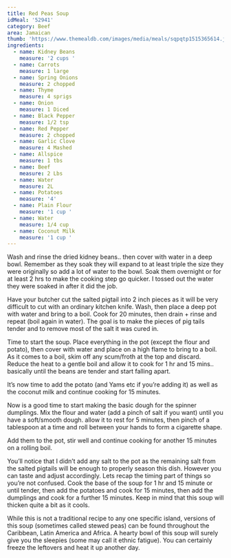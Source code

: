 ```yaml
---
title: Red Peas Soup
idMeal: '52941'
category: Beef
area: Jamaican
thumb: 'https://www.themealdb.com/images/media/meals/sqpqtp1515365614.jpg'
ingredients:
  - name: Kidney Beans
    measure: '2 cups '
  - name: Carrots
    measure: 1 large
  - name: Spring Onions
    measure: 2 chopped
  - name: Thyme
    measure: 4 sprigs
  - name: Onion
    measure: 1 Diced
  - name: Black Pepper
    measure: 1/2 tsp
  - name: Red Pepper
    measure: 2 chopped
  - name: Garlic Clove
    measure: 4 Mashed
  - name: Allspice
    measure: 1 tbs
  - name: Beef
    measure: 2 Lbs
  - name: Water
    measure: 2L
  - name: Potatoes
    measure: '4'
  - name: Plain Flour
    measure: '1 cup '
  - name: Water
    measure: 1/4 cup
  - name: Coconut Milk
    measure: '1 cup '
---
```

Wash and rinse the dried kidney beans.. then cover with water in a deep bowl. Remember as they soak they will expand to at least triple the size they were originally so add a lot of water to the bowl. Soak them overnight or for at least 2 hrs to make the cooking step go quicker. I tossed out the water they were soaked in after it did the job.

Have your butcher cut the salted pigtail into 2 inch pieces as it will be very difficult to cut with an ordinary kitchen knife. Wash, then place a deep pot with water and bring to a boil. Cook for 20 minutes, then drain + rinse and repeat (boil again in water). The goal is to make the pieces of pig tails tender and to remove most of the salt it was cured in.

Time to start the soup. Place everything in the pot (except the flour and potato), then cover with water and place on a high flame to bring to a boil. As it comes to a boil, skim off any scum/froth at the top and discard. Reduce the heat to a gentle boil and allow it to cook for 1 hr and 15 mins.. basically until the beans are tender and start falling apart.

It’s now time to add the potato (and Yams etc if you’re adding it) as well as the coconut milk and continue cooking for 15 minutes.

Now is a good time to start making the basic dough for the spinner dumplings. Mix the flour and water (add a pinch of salt if you want) until you have a soft/smooth dough. allow it to rest for 5 minutes, then pinch of a tablespoon at a time and roll between your hands to form a cigarette shape.

Add them to the pot, stir well and continue cooking for another 15 minutes on a rolling boil.

You’ll notice that I didn’t add any salt to the pot as the remaining salt from the salted pigtails will be enough to properly season this dish. However you can taste and adjust accordingly. Lets recap the timing part of things so you’re not confused. Cook the base of the soup for 1 hr and 15 minute or until tender, then add the potatoes and cook for 15 minutes, then add the dumplings and cook for a further 15 minutes. Keep in mind that this soup will thicken quite a bit as it cools.

While this is not a traditional recipe to any one specific island, versions of this soup (sometimes called stewed peas) can be found throughout the Caribbean, Latin America and Africa. A hearty bowl of this soup will surely give you the sleepies (some may call it ethnic fatigue). You can certainly freeze the leftovers and heat it up another day.
